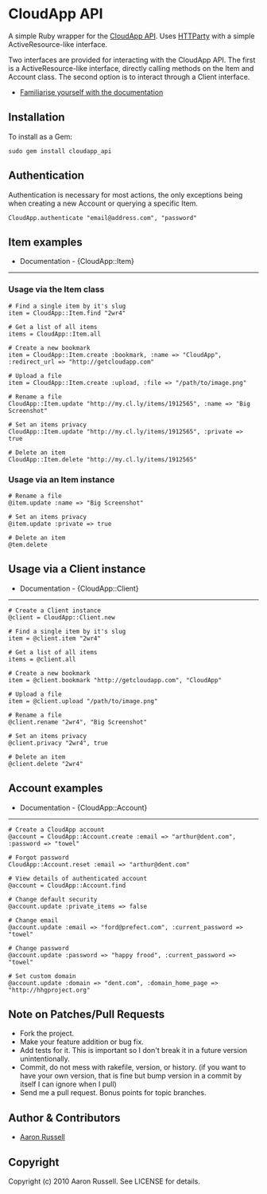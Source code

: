 # CloudApp API

A simple Ruby wrapper for the [CloudApp API](http://support.getcloudapp.com/faqs/developers/api). Uses [HTTParty](http://github.com/jnunemaker/httparty) with a simple ActiveResource-like interface.

Two interfaces are provided for interacting with the CloudApp API. The first is a ActiveResource-like interface, directly calling methods on the Item and Account class. The second option is to interact through a Client interface.

* [Familiarise yourself with the documentation](http://rubydoc.info/github/aaronrussell/cloudapp_api/)

## Installation

To install as a Gem:

    sudo gem install cloudapp_api

## Authentication

Authentication is necessary for most actions, the only exceptions being when creating a new Account or querying a specific Item.

    CloudApp.authenticate "email@address.com", "password"

## Item examples

* Documentation - {CloudApp::Item}

---

### Usage via the Item class
    # Find a single item by it's slug
    item = CloudApp::Item.find "2wr4"
  
    # Get a list of all items
    items = CloudApp::Item.all
  
    # Create a new bookmark
    item = CloudApp::Item.create :bookmark, :name => "CloudApp", :redirect_url => "http://getcloudapp.com"
  
    # Upload a file
    item = CloudApp::Item.create :upload, :file => "/path/to/image.png"
  
    # Rename a file
    CloudApp::Item.update "http://my.cl.ly/items/1912565", :name => "Big Screenshot"
  
    # Set an items privacy
    CloudApp::Item.update "http://my.cl.ly/items/1912565", :private => true
  
    # Delete an item
    CloudApp::Item.delete "http://my.cl.ly/items/1912565"

### Usage via an Item instance
    # Rename a file
    @item.update :name => "Big Screenshot"
  
    # Set an items privacy
    @item.update :private => true
  
    # Delete an item
    @tem.delete

## Usage via a Client instance

* Documentation - {CloudApp::Client}

---

    # Create a Client instance
    @client = CloudApp::Client.new
    
    # Find a single item by it's slug
    item = @client.item "2wr4"
    
    # Get a list of all items
    items = @client.all
    
    # Create a new bookmark
    item = @client.bookmark "http://getcloudapp.com", "CloudApp"
    
    # Upload a file
    item = @client.upload "/path/to/image.png"
    
    # Rename a file
    @client.rename "2wr4", "Big Screenshot"
    
    # Set an items privacy
    @client.privacy "2wr4", true
    
    # Delete an item
    @client.delete "2wr4"

## Account examples

* Documentation - {CloudApp::Account}

---

    # Create a CloudApp account
    @account = CloudApp::Account.create :email => "arthur@dent.com", :password => "towel"
    
    # Forgot password
    CloudApp::Account.reset :email => "arthur@dent.com"
    
    # View details of authenticated account
    @account = CloudApp::Account.find
    
    # Change default security
    @account.update :private_items => false
    
    # Change email
    @account.update :email => "ford@prefect.com", :current_password => "towel"
    
    # Change password
    @account.update :password => "happy frood", :current_password => "towel"
    
    # Set custom domain
    @account.update :domain => "dent.com", :domain_home_page => "http://hhgproject.org"
    

## Note on Patches/Pull Requests
 
* Fork the project.
* Make your feature addition or bug fix.
* Add tests for it. This is important so I don't break it in a future version unintentionally.
* Commit, do not mess with rakefile, version, or history.
  (if you want to have your own version, that is fine but bump version in a commit by itself I can ignore when I pull)
* Send me a pull request. Bonus points for topic branches.

## Author & Contributors

* [Aaron Russell](http://www.aaronrussell.co.uk)

## Copyright

Copyright (c) 2010 Aaron Russell. See LICENSE for details.
